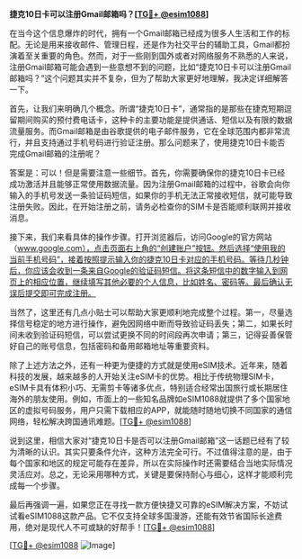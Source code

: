 **捷克10日卡可以注册Gmail邮箱吗？[[TG💪+ @esim1088](https://t.me/s/esim1088)]**

在当今这个信息爆炸的时代，拥有一个Gmail邮箱已经成为很多人生活和工作的标配。无论是用来接收邮件、管理日程，还是作为社交平台的辅助工具，Gmail都扮演着至关重要的角色。然而，对于一些刚到国外或者对网络服务不熟悉的人来说，注册Gmail邮箱可能会遇到一些意想不到的问题，比如“捷克10日卡可以注册Gmail邮箱吗？”这个问题其实并不复杂，但为了帮助大家更好地理解，我决定详细解答一下。

首先，让我们来明确几个概念。所谓“捷克10日卡”，通常指的是那些在捷克短期逗留期间购买的预付费电话卡，这种卡的主要功能是提供通话、短信以及有限的数据流量服务。而Gmail邮箱是由谷歌提供的电子邮件服务，它在全球范围内都非常流行，并且支持通过手机号码进行验证注册。那么问题来了，使用捷克10日卡能否完成Gmail邮箱的注册呢？

答案是：可以！但是需要注意一些细节。首先，你需要确保你的捷克10日卡已经成功激活并且能够正常使用数据流量。因为注册Gmail邮箱的过程中，谷歌会向你输入的手机号发送一条验证码短信，如果你的手机无法正常接收短信，就可能导致注册失败。因此，在开始注册之前，请务必检查你的SIM卡是否能顺利联网并接收消息。

接下来，我们来看具体的操作步骤。打开浏览器后，访问Google的官方网站（www.google.com），点击页面右上角的“创建账户”按钮。然后选择“使用我的当前手机号码”，接着按照提示输入你的捷克10日卡对应的手机号码。等待几秒钟后，你应该会收到一条来自Google的验证码短信。将这条短信中的数字输入到网页上的相应位置，继续填写其他必要的个人信息，比如姓名、密码等。最后确认无误后提交即可完成注册。

当然了，这里还有几点小贴士可以帮助大家更顺利地完成整个过程。第一，尽量选择信号稳定的地方进行操作，避免因网络中断而导致验证码丢失；第二，如果长时间未收到验证码短信，可以尝试更换不同的时间段再次申请；第三，记得妥善保管好自己的账号信息，包括密码和备用邮箱地址等重要资料。

除了上述方法之外，还有一种更为便捷的方式就是使用eSIM技术。近年来，随着科技的发展，越来越多的人开始关注eSIM卡的优势。相比于传统物理SIM卡，eSIM卡具有体积小巧、无需剪卡等诸多优点，特别适合经常出国旅行或长期居住海外的朋友使用。例如，市面上的一些知名品牌如eSIM1088就提供了多个国家地区的虚拟号码服务，用户只需下载相应的APP，就能随时随地切换不同国家的通信网络，轻松解决跨国通讯难题。[[TG💪+ @esim1088](https://t.me/s/esim1088)]

说到这里，相信大家对“捷克10日卡是否可以注册Gmail邮箱”这一话题已经有了较为清晰的认识。其实只要条件允许，这种方法完全可行。不过值得注意的是，由于每个国家和地区的规定可能存在差异，所以在实际操作时还需要结合当地实际情况灵活应对。总之，无论采用哪种方式，关键是要保持耐心与细心，这样才能顺利完成每一个步骤。

最后再强调一遍，如果您正在寻找一款方便快捷又可靠的eSIM解决方案，不妨试试看eSIM1088这款产品。它不仅支持全球多国漫游，还能有效节省国际长途费用，绝对是现代人不可或缺的好帮手！[[TG💪+ @esim1088](https://t.me/s/esim1088)] 

[[TG💪+ @esim1088](https://t.me/s/esim1088) ![Image](https://i.postimg.cc/4NQfJmqS/Snipaste-2025-05-13-00-14-12.png)]